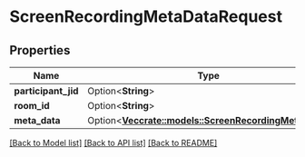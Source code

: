 # ScreenRecordingMetaDataRequest

## Properties

Name | Type | Description | Notes
------------ | ------------- | ------------- | -------------
**participant_jid** | Option<**String**> |  | [optional]
**room_id** | Option<**String**> |  | [optional]
**meta_data** | Option<[**Vec<crate::models::ScreenRecordingMetaData>**](ScreenRecordingMetaData.md)> |  | [optional]

[[Back to Model list]](../README.md#documentation-for-models) [[Back to API list]](../README.md#documentation-for-api-endpoints) [[Back to README]](../README.md)


